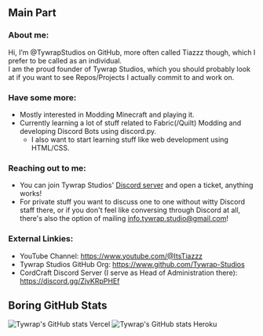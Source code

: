 ## Main Part
### About me:
Hi, I’m @TywrapStudios on GitHub, more often called Tiazzz though, which I prefer to be called as an individual.  
I am the proud founder of Tywrap Studios, which you should probably look at if you want to see Repos/Projects I actually commit to and work on.  
### Have some more:
- Mostly interested in Modding Minecraft and playing it.
- Currently learning a lot of stuff related to Fabric(/Quilt) Modding and developing Discord Bots using discord.py.
  - I also want to start learning stuff like web development using HTML/CSS.
### Reaching out to me:
- You can join Tywrap Studios' [Discord server](https://discord.gg/kcm8scfCwK) and open a ticket, anything works!  
- For private stuff you want to discuss one to one without witty Discord staff there, or if you don't feel like conversing through Discord at all, there's also the option of mailing [info.tywrap.studio@gmail.com](mailto:info.tywrap.studio@gmail.com)!
### External Linkies:  
- YouTube Channel: https://www.youtube.com/@ItsTiazzz  
- Tywrap Studios GitHub Org: https://www.github.com/Tywrap-Studios  
- CordCraft Discord Server (I serve as Head of Administration there): https://discord.gg/ZjvKRpPHEf  
## Boring GitHub Stats
![Tywrap's GitHub stats Vercel](https://github-readme-stats.vercel.app/api?username=TywrapStudios&show_icons=true&theme=dracula)
![Tywrap's GitHub stats Heroku](https://github-readme-streak-stats.herokuapp.com/?user=TywrapStudios&theme=dark)
